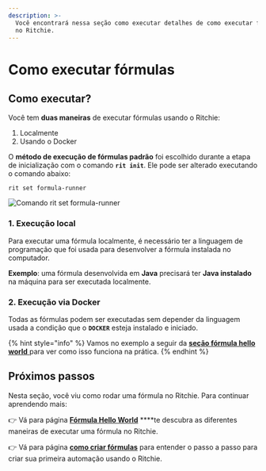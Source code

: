 ```yaml
---
description: >-
  Você encontrará nessa seção como executar detalhes de como executar fórmulas
  no Ritchie.
---
```


# Como executar fórmulas

## Como executar?

Você tem **duas maneiras** de executar fórmulas usando o Ritchie:

1. Localmente
2. Usando o Docker

O **método de execução de fórmulas padrão** foi escolhido durante a etapa de inicialização com o comando **`rit init`**. Ele pode ser alterado executando o comando abaixo:

```text
rit set formula-runner
```

![Comando rit set formula-runner](../../.gitbook/assets/large-gif-1374x404-.gif)

### 1. Execução local

Para executar uma fórmula localmente, é necessário ter a linguagem de programação que foi usada para desenvolver a fórmula instalada no computador.

**Exemplo**: uma fórmula desenvolvida em **Java** precisará ter **Java instalado** na máquina para ser executada localmente.  


### 2. Execução via Docker

Todas as fórmulas podem ser executadas sem depender da linguagem usada a condição que  o **`DOCKER`** esteja instalado e iniciado.

{% hint style="info" %}
Vamos no exemplo a seguir da [**seção fórmula hello world** ](formula-hello-world.md)para ver como isso funciona na prática.
{% endhint %}

## Próximos passos 

Nesta seção, você viu como rodar uma fórmula no Ritchie. Para continuar aprendendo mais:

👉 Vá para página [**Fórmula Hello World**](formula-hello-world.md) ****te descubra as diferentes maneiras de executar uma fórmula no Ritchie.

👉 Vá para página [**como criar fórmulas**](../como-criar-formulas.md) para entender o passo a passo para criar sua primeira automação usando o Ritchie.

